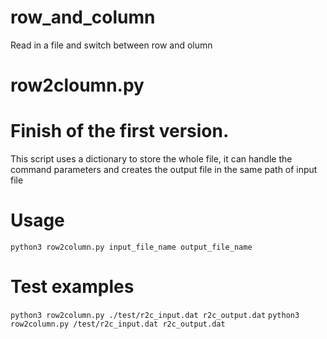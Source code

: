 # row_and_column
Read in a file and switch between row and olumn


# row2cloumn.py
# Finish of the first version.
This script uses a dictionary to store the whole file, it can handle the command parameters and creates the output file in the same path of input file

# Usage
`python3 row2column.py input_file_name output_file_name`

# Test examples

`python3 row2column.py ./test/r2c_input.dat r2c_output.dat`
`python3 row2column.py /test/r2c_input.dat r2c_output.dat`


